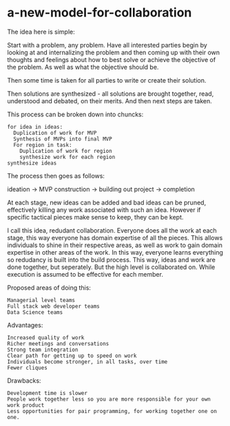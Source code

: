 # a-new-model-for-collaboration

The idea here is simple:

Start with a problem, any problem.  Have all interested parties begin by looking at and internalizing the problem and then coming up with their own
thoughts and feelings about how to best solve or achieve the objective of the problem.  As well as what the objective should be.

Then some time is taken for all parties to write or create their solution.

Then solutions are synthesized - all solutions are brought together, read, understood and debated, on their merits.  And then next steps are taken.

This process can be broken down into chuncks:

```
for idea in ideas:
  Duplication of work for MVP
  Synthesis of MVPs into final MVP
  For region in task:
    Duplication of work for region
    synthesize work for each region
synthesize ideas
```

The process then goes as follows:

ideation -> MVP construction -> building out project -> completion

At each stage, new ideas can be added and bad ideas can be pruned, effectively killing any work associated with such an idea.  However if 
specific tactical pieces make sense to keep, they can be kept.

I call this idea, redudant collaboration.  Everyone does all the work at each stage, this way everyone has domain expertise of all the pieces.
This allows individuals to shine in their respective areas, as well as work to gain domain expertise in other areas of the work.  In this way,
everyone learns everything so redudancy is built into the build process.  This way, ideas and work are done together, but seperately.  But
the high level is collaborated on.  While execution is assumed to be effective for each member.

Proposed areas of doing this:

```
Managerial level teams
Full stack web developer teams
Data Science teams
```

Advantages:

```
Increased quality of work
Richer meetings and conversations
Strong team integration
Clear path for getting up to speed on work
Individuals become stronger, in all tasks, over time
Fewer cliques
```

Drawbacks:

```
Development time is slower
People work together less so you are more responsible for your own work product
Less opportunities for pair programming, for working together one on one.
```
